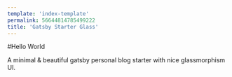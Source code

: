 ```yaml
---
template: 'index-template'
permalink: 56644814785499222
title: 'Gatsby Starter Glass'
---
```


#Hello World

A minimal & beautiful gatsby personal blog starter with nice glassmorphism UI.
